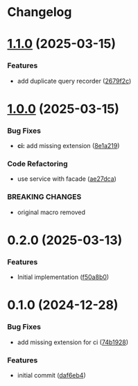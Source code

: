 # Changelog

# [1.1.0](https://github.com/mortenscheel/laravel-query-recorder/compare/1.0.0...1.1.0) (2025-03-15)


### Features

* add duplicate query recorder ([2679f2c](https://github.com/mortenscheel/laravel-query-recorder/commit/2679f2c440acf7e0c8598aa1090a7382eb4e8890))

# [1.0.0](https://github.com/mortenscheel/laravel-query-recorder/compare/0.2.0...1.0.0) (2025-03-15)


### Bug Fixes

* **ci:** add missing extension ([8e1a219](https://github.com/mortenscheel/laravel-query-recorder/commit/8e1a219a6600f68a97547b924dea7462230854ee))


### Code Refactoring

* use service with facade ([ae27dca](https://github.com/mortenscheel/laravel-query-recorder/commit/ae27dcaa6a15c8fd0c0da5ff79cefd9bdcf3cb88))


### BREAKING CHANGES

* original macro removed

# 0.2.0 (2025-03-13)


### Features

* Initial implementation ([f50a8b0](https://github.com/mortenscheel/laravel-query-recorder/commit/f50a8b08cae73412f706dbcc400948b0ab6a457b))

# 0.1.0 (2024-12-28)


### Bug Fixes

* add missing extension for ci ([74b1928](https://github.com/mortenscheel/query-recorder/commit/74b192865656c64a97a81b97e2ca0a36c224215e))


### Features

* initial commit ([daf6eb4](https://github.com/mortenscheel/query-recorder/commit/daf6eb47bdd27ad477bffc4344527fe445dc5d27))
